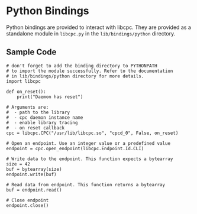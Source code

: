 # Python Bindings

Python bindings are provided to interact with libcpc. They are provided as a
standalone module in `libcpc.py` in the `lib/bindings/python` directory.

## Sample Code

    # don't forget to add the binding directory to PYTHONPATH
    # to import the module successfully. Refer to the documentation
    # in lib/bindings/python directory for more details.
    import libcpc

    def on_reset():
        print("Daemon has reset")

    # Arguments are:
    #  - path to the library
    #  - cpc daemon instance name
    #  - enable library tracing
    #  - on reset callback
    cpc = libcpc.CPC("/usr/lib/libcpc.so", "cpcd_0", False, on_reset)

    # Open an endpoint. Use an integer value or a predefined value
    endpoint = cpc.open_endpoint(libcpc.Endpoint.Id.CLI)

    # Write data to the endpoint. This function expects a bytearray
    size = 42
    buf = bytearray(size)
    endpoint.write(buf)

    # Read data from endpoint. This function returns a bytearray
    buf = endpoint.read()

    # Close endpoint
    endpoint.close()
